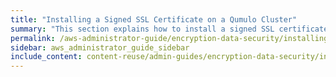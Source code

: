 ```yaml
---
title: "Installing a Signed SSL Certificate on a Qumulo Cluster"
summary: "This section explains how to install a signed SSL certificate from your certificate authority (CA) on your Qumulo cluster."
permalink: /aws-administrator-guide/encryption-data-security/installing-signed-ssl-certificate.html
sidebar: aws_administrator_guide_sidebar
include_content: content-reuse/admin-guides/encryption-data-security/installing-signed-ssl-certificate.md
---
```

